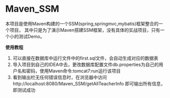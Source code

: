 # Maven_SSM
本项目是使用Maven构建的一个SSM(spring,springmvc,mybatis)框架整合的一个项目，
其中只是为了演示Maven搭建SSM框架，没有具体的实战项目，只有一个小的测试Demo。 

**使用教程**

1. 可以直接在数据库中运行文件中的first.sql文件，会自动生成对应的数据表
2. 导入项目到自己的IDEA中去，更改数据库配置文件db.properties为自己的用户名和密码，使用Maven命令:tomcat7:run运行该项目
3. 看到输出栏无任何错误信息时，在浏览器中访问http://localhost:8080/Maven_SSM/getAllTeacherInfo 即可输出所有信息，即测试成功
